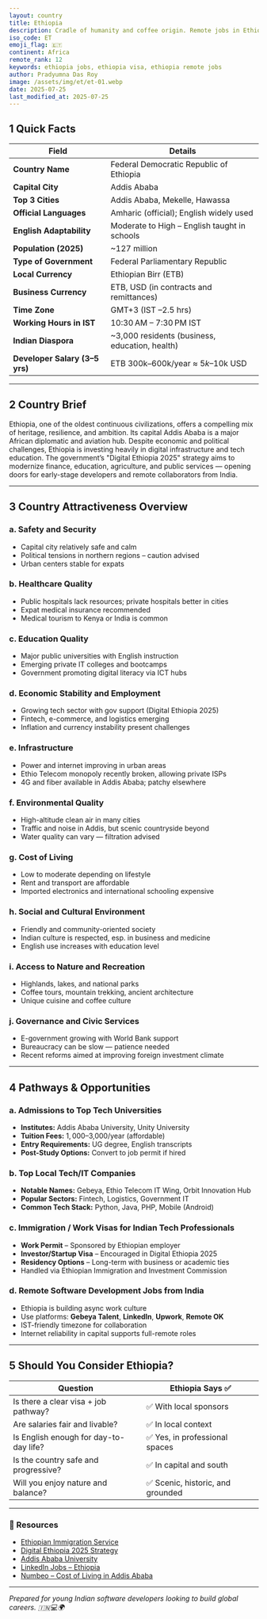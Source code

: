 ```yaml
---
layout: country
title: Ethiopia
description: Cradle of humanity and coffee origin. Remote jobs in Ethiopia. Trilp AI curated info. Indians in Ethiopia.
iso_code: ET
emoji_flag: 🇪🇹
continent: Africa
remote_rank: 12
keywords: ethiopia jobs, ethiopia visa, ethiopia remote jobs
author: Pradyumna Das Roy
image: /assets/img/et/et-01.webp
date: 2025-07-25
last_modified_at: 2025-07-25
---
```


## 1 Quick Facts

| Field                          | Details                                        |
| ------------------------------ | ---------------------------------------------- |
| **Country Name**               | Federal Democratic Republic of Ethiopia        |
| **Capital City**               | Addis Ababa                                    |
| **Top 3 Cities**               | Addis Ababa, Mekelle, Hawassa                  |
| **Official Languages**         | Amharic (official); English widely used        |
| **English Adaptability**       | Moderate to High – English taught in schools   |
| **Population (2025)**          | ~127 million                                   |
| **Type of Government**         | Federal Parliamentary Republic                 |
| **Local Currency**             | Ethiopian Birr (ETB)                           |
| **Business Currency**          | ETB, USD (in contracts and remittances)        |
| **Time Zone**                  | GMT+3 (IST –2.5 hrs)                           |
| **Working Hours in IST**       | 10:30 AM – 7:30 PM IST                         |
| **Indian Diaspora**            | ~3,000 residents (business, education, health) |
| **Developer Salary (3–5 yrs)** | ETB 300k–600k/year ≈ $5k–$10k USD              |

---

## 2 Country Brief

Ethiopia, one of the oldest continuous civilizations, offers a compelling mix of heritage, resilience, and ambition. Its capital Addis Ababa is a major African diplomatic and aviation hub. Despite economic and political challenges, Ethiopia is investing heavily in digital infrastructure and tech education. The government’s "Digital Ethiopia 2025" strategy aims to modernize finance, education, agriculture, and public services — opening doors for early-stage developers and remote collaborators from India.

---

## 3 Country Attractiveness Overview

### a. Safety and Security

- Capital city relatively safe and calm
- Political tensions in northern regions – caution advised
- Urban centers stable for expats

### b. Healthcare Quality

- Public hospitals lack resources; private hospitals better in cities
- Expat medical insurance recommended
- Medical tourism to Kenya or India is common

### c. Education Quality

- Major public universities with English instruction
- Emerging private IT colleges and bootcamps
- Government promoting digital literacy via ICT hubs

### d. Economic Stability and Employment

- Growing tech sector with gov support (Digital Ethiopia 2025)
- Fintech, e-commerce, and logistics emerging
- Inflation and currency instability present challenges

### e. Infrastructure

- Power and internet improving in urban areas
- Ethio Telecom monopoly recently broken, allowing private ISPs
- 4G and fiber available in Addis Ababa; patchy elsewhere

### f. Environmental Quality

- High-altitude clean air in many cities
- Traffic and noise in Addis, but scenic countryside beyond
- Water quality can vary — filtration advised

### g. Cost of Living

- Low to moderate depending on lifestyle
- Rent and transport are affordable
- Imported electronics and international schooling expensive

### h. Social and Cultural Environment

- Friendly and community-oriented society
- Indian culture is respected, esp. in business and medicine
- English use increases with education level

### i. Access to Nature and Recreation

- Highlands, lakes, and national parks
- Coffee tours, mountain trekking, ancient architecture
- Unique cuisine and coffee culture

### j. Governance and Civic Services

- E-government growing with World Bank support
- Bureaucracy can be slow — patience needed
- Recent reforms aimed at improving foreign investment climate

---

## 4 Pathways & Opportunities

### a. Admissions to Top Tech Universities

- **Institutes:** Addis Ababa University, Unity University
- **Tuition Fees:** $1,000–$3,000/year (affordable)
- **Entry Requirements:** UG degree, English transcripts
- **Post-Study Options:** Convert to job permit if hired

### b. Top Local Tech/IT Companies

- **Notable Names:** Gebeya, Ethio Telecom IT Wing, Orbit Innovation Hub
- **Popular Sectors:** Fintech, Logistics, Government IT
- **Common Tech Stack:** Python, Java, PHP, Mobile (Android)

### c. Immigration / Work Visas for Indian Tech Professionals

- **Work Permit** – Sponsored by Ethiopian employer
- **Investor/Startup Visa** – Encouraged in Digital Ethiopia 2025
- **Residency Options** – Long-term with business or academic ties
- Handled via Ethiopian Immigration and Investment Commission

### d. Remote Software Development Jobs from India

- Ethiopia is building async work culture
- Use platforms: **Gebeya Talent**, **LinkedIn**, **Upwork**, **Remote OK**
- IST-friendly timezone for collaboration
- Internet reliability in capital supports full-remote roles

---

## 5 Should You Consider Ethiopia?

| Question                               | Ethiopia Says ✅                  |
| -------------------------------------- | --------------------------------- |
| Is there a clear visa + job pathway?   | ✅ With local sponsors            |
| Are salaries fair and livable?         | ✅ In local context               |
| Is English enough for day-to-day life? | ✅ Yes, in professional spaces    |
| Is the country safe and progressive?   | ✅ In capital and south           |
| Will you enjoy nature and balance?     | ✅ Scenic, historic, and grounded |

---

### 🔗 Resources

- [Ethiopian Immigration Service](https://www.evisa.gov.et/)
- [Digital Ethiopia 2025 Strategy](https://moin.gov.et/digital-ethiopia-2025/)
- [Addis Ababa University](https://www.aau.edu.et/)
- [LinkedIn Jobs – Ethiopia](https://www.linkedin.com/jobs/search/?location=Ethiopia)
- [Numbeo – Cost of Living in Addis Ababa](https://www.numbeo.com/cost-of-living/in/Addis-Ababa)

---

_Prepared for young Indian software developers looking to build global careers. 🇮🇳💻🌍_
